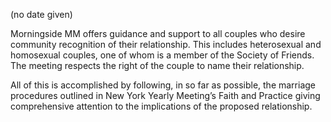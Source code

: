 (no date given)

Morningside MM offers guidance and support to all couples who desire community recognition of their relationship. This includes heterosexual and homosexual couples, one of whom is a member of the Society of Friends. The meeting respects the right of the couple to name their relationship.

All of this is accomplished by following, in so far as possible, the marriage procedures outlined in New York Yearly Meeting’s Faith and Practice giving comprehensive attention to the implications of the proposed relationship.
